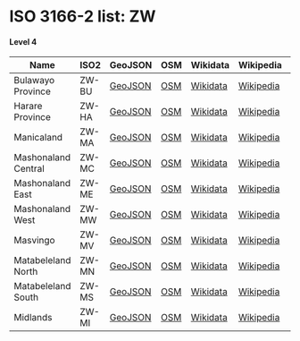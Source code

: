 # ISO 3166-2 list: ZW


#### Level 4
Name | ISO2 | GeoJSON | OSM | Wikidata | Wikipedia | population 
--- | --- | --- | --- | --- | --- | --: 
Bulawayo Province | ZW-BU | [GeoJSON](../../geojson/q8/iso2/ZW/ZW-BU.geojson) | [OSM](https://www.openstreetmap.org/relation/3337019) | [Wikidata](https://www.wikidata.org/wiki/Q193250) | [Wikipedia](http://en.wikipedia.org/wiki/en%3ABulawayo) | 653,337
Harare Province | ZW-HA | [GeoJSON](../../geojson/q8/iso2/ZW/ZW-HA.geojson) | [OSM](https://www.openstreetmap.org/relation/318467) | [Wikidata](https://www.wikidata.org/wiki/Q3921) | [Wikipedia](http://en.wikipedia.org/wiki/en%3AHarare) | 1,606,000
Manicaland | ZW-MA | [GeoJSON](../../geojson/q8/iso2/ZW/ZW-MA.geojson) | [OSM](https://www.openstreetmap.org/relation/3336975) | [Wikidata](https://www.wikidata.org/wiki/Q465847) | [Wikipedia](http://en.wikipedia.org/wiki/en%3AManicaland%20Province) | 
Mashonaland Central | ZW-MC | [GeoJSON](../../geojson/q8/iso2/ZW/ZW-MC.geojson) | [OSM](https://www.openstreetmap.org/relation/3336976) | [Wikidata](https://www.wikidata.org/wiki/Q596156) | [Wikipedia](http://en.wikipedia.org/wiki/en%3AMashonaland%20Central%20Province) | 1,166,928
Mashonaland East | ZW-ME | [GeoJSON](../../geojson/q8/iso2/ZW/ZW-ME.geojson) | [OSM](https://www.openstreetmap.org/relation/3336977) | [Wikidata](https://www.wikidata.org/wiki/Q465853) | [Wikipedia](http://en.wikipedia.org/wiki/en%3AMashonaland%20East%20Province) | 
Mashonaland West | ZW-MW | [GeoJSON](../../geojson/q8/iso2/ZW/ZW-MW.geojson) | [OSM](https://www.openstreetmap.org/relation/3336978) | [Wikidata](https://www.wikidata.org/wiki/Q457189) | [Wikipedia](http://en.wikipedia.org/wiki/en%3AMashonaland%20West%20Province) | 
Masvingo | ZW-MV | [GeoJSON](../../geojson/q8/iso2/ZW/ZW-MV.geojson) | [OSM](https://www.openstreetmap.org/relation/3336979) | [Wikidata](https://www.wikidata.org/wiki/Q498351) | [Wikipedia](http://en.wikipedia.org/wiki/en%3AMasvingo%20Province) | 
Matabeleland North | ZW-MN | [GeoJSON](../../geojson/q8/iso2/ZW/ZW-MN.geojson) | [OSM](https://www.openstreetmap.org/relation/3336980) | [Wikidata](https://www.wikidata.org/wiki/Q456562) | [Wikipedia](http://en.wikipedia.org/wiki/en%3AMatabeleland%20North%20Province) | 747,176
Matabeleland South | ZW-MS | [GeoJSON](../../geojson/q8/iso2/ZW/ZW-MS.geojson) | [OSM](https://www.openstreetmap.org/relation/3336981) | [Wikidata](https://www.wikidata.org/wiki/Q498355) | [Wikipedia](http://en.wikipedia.org/wiki/en%3AMatabeleland%20South%20Province) | 
Midlands | ZW-MI | [GeoJSON](../../geojson/q8/iso2/ZW/ZW-MI.geojson) | [OSM](https://www.openstreetmap.org/relation/3336982) | [Wikidata](https://www.wikidata.org/wiki/Q456556) | [Wikipedia](http://en.wikipedia.org/wiki/en%3AMidlands%20Province) | 
